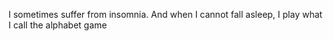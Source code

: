 I sometimes suffer from insomnia. And when I cannot fall asleep, I play what I call the alphabet game
